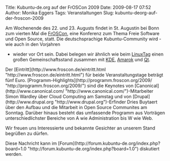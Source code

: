 Title: Kubuntu-de.org auf der FrOSCon 2009
Date: 2009-08-17 07:52
Author: Monika Eggers
Tags: Veranstaltungen
Slug: kubuntu-deorg-auf-der-froscon-2009

Am Wochenende des 22. und 23. Augusts findet in St. Augustin bei Bonn
zum vierten Mal die
[FrOSCon](http://www.froscon.de "http://www.froscon.de"), eine Konferenz zum Thema Freie Software und Open Source, statt.
Die deutschsprachige Kubuntu-Community wird - wie auch in den Vorjahren
- wieder vor Ort sein. Dabei belegen wir ähnlich wie beim
[LinuxTag](http://www.kubuntu-de.org/nachrichten/veranstaltungen/kubuntu-de-org-auf-dem-linuxtag-2009-in-berlin "http://www.kubuntu-de.org/nachrichten/veranstaltungen/kubuntu-de-org-auf-dem-linuxtag-2009-in-berlin") einen großen Gemeinschaftsstand zusammen mit
[KDE](http://www.kde.org "http://www.kde.org"),
[Amarok](http://amarok.kde.org "http://amarok.kde.org")
und [Qt](http://qt.nokia.com/ "http://qt.nokia.com/").

</p>
Der
[Eintritt](http://www.froscon.de/eintritt.html "http://www.froscon.de/eintritt.html") für beide Veranstaltungstage beträgt fünf Euro.
[Programm-Highlights](http://programm.froscon.org/2009/ "http://programm.froscon.org/2009/") sind die Keynotes von
[Canonical](http://www.canonical.com/ "http://www.canonical.com/")-Mitarbeiter Simon Wardley über Cloud Computing am Samstag und von
[Drupal](http://www.drupal.org "http://www.drupal.org")-Erfinder Dries Buytaert über den Aufbau und die Mitarbeit in Open
Source Communites am Sonntag. Darüber hinaus besteht das umfassende
Programm aus Vorträgen unterschiedlichster Bereiche von A wie
Administration bis W wie Web.

</p>
<!--break--><!--break-->

Wir freuen uns Interessierte und bekannte Gesichter an unserem Stand
begrüßen zu dürfen.

</p>
Diese Nachricht kann im
[Forum](http://forum.kubuntu-de.org/index.php?board=1.0 "http://forum.kubuntu-de.org/index.php?board=1.0") diskutiert werden.

</p>

